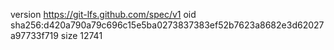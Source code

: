 version https://git-lfs.github.com/spec/v1
oid sha256:d420a790a79c696c15e5ba0273837383ef52b7623a8682e3d62027a97733f719
size 12741
